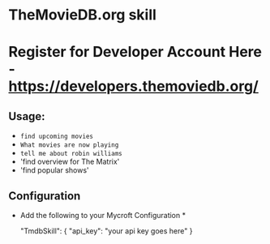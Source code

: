 # TheMovieDB.org skill

# Register for Developer Account Here - https://developers.themoviedb.org/

## Usage:
* `find upcoming movies`
* `What movies are now playing`
* `tell me about robin williams`
* 'find overview for The Matrix'
* 'find popular shows'

## Configuration
* Add the following to your Mycroft Configuration *

  "TmdbSkill": {
    "api_key": "your api key goes here"
  }

